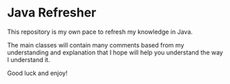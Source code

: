 # Java Refresher
This repository is my own pace to refresh my knowledge in Java.

The main classes will contain many comments based from my understanding and explanation that I hope will help you understand the way I understand it.

Good luck and enjoy!
